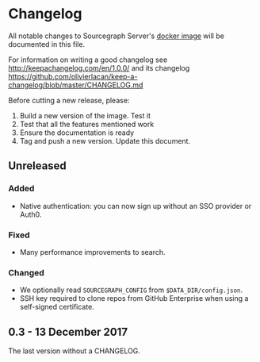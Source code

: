 # Changelog

All notable changes to Sourcegraph Server's [docker
image](https://hub.docker.com/r/sourcegraph/server/tags/) will be documented
in this file.

For information on writing a good changelog see
http://keepachangelog.com/en/1.0.0/ and its changelog
https://github.com/olivierlacan/keep-a-changelog/blob/master/CHANGELOG.md

Before cutting a new release, please:

1. Build a new version of the image. Test it
2. Test that all the features mentioned work
3. Ensure the documentation is ready
4. Tag and push a new version. Update this document.


## Unreleased

### Added
- Native authentication: you can now sign up without an SSO provider or Auth0.

### Fixed
- Many performance improvements to search.

### Changed
- We optionally read `SOURCEGRAPH_CONFIG` from `$DATA_DIR/config.json`.
- SSH key required to clone repos from GitHub Enterprise when using a self-signed certificate.


## 0.3 - 13 December 2017

The last version without a CHANGELOG.
